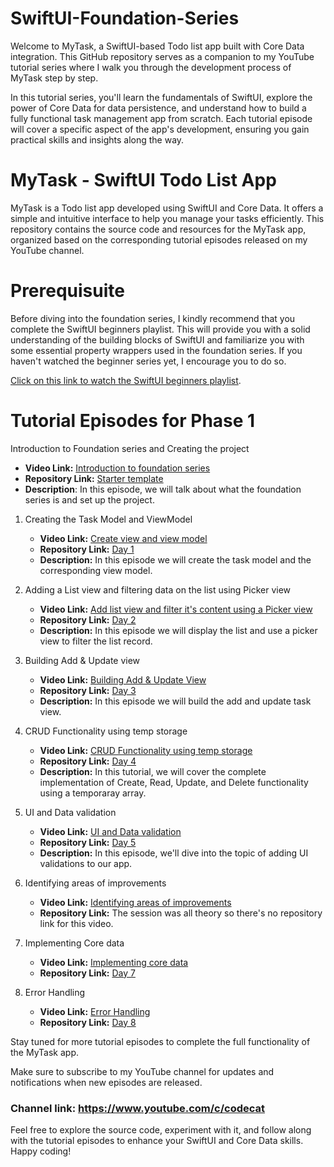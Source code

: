 # SwiftUI-Foundation-Series
Welcome to MyTask, a SwiftUI-based Todo list app built with Core Data integration. This GitHub repository serves as a companion to my YouTube tutorial series where I walk you through the development process of MyTask step by step.

In this tutorial series, you'll learn the fundamentals of SwiftUI, explore the power of Core Data for data persistence, and understand how to build a fully functional task management app from scratch. Each tutorial episode will cover a specific aspect of the app's development, ensuring you gain practical skills and insights along the way.

# MyTask - SwiftUI Todo List App

MyTask is a Todo list app developed using SwiftUI and Core Data. It offers a simple and intuitive interface to help you manage your tasks efficiently. This repository contains the source code and resources for the MyTask app, organized based on the corresponding tutorial episodes released on my YouTube channel.

# Prerequisuite
Before diving into the foundation series, I kindly recommend that you complete the SwiftUI beginners playlist. This will provide you with a solid understanding of the building blocks of SwiftUI and familiarize you with some essential property wrappers used in the foundation series. If you haven't watched the beginner series yet, I encourage you to do so.

[Click on this link to watch the SwiftUI beginners playlist](https://www.youtube.com/playlist?list=PLb5R4QC2DtFuRFJ35uPMhpY90s0VMNR-i).

# Tutorial Episodes for Phase 1

Introduction to Foundation series and Creating the project
  -  **Video Link:** [Introduction to foundation series](https://youtu.be/GUIOPDCHei0)
  -  **Repository Link:** [Starter template](https://github.com/codecat15/SwiftUI-Foundation-Series/tree/main/Phase%201/Project%20Template/MyTask)
  -  **Description**: In this episode, we will talk about what the foundation series is and set up the project.

1. Creating the Task Model and ViewModel
   - **Video Link:** [Create view and view model](https://youtu.be/TOxW8DgmTd4)
   - **Repository Link:** [Day 1](https://github.com/codecat15/SwiftUI-Foundation-Series/tree/main/Phase%201/Day%201%20Model%20and%20ViewModel/MyTask)
   - **Description:** In this episode we will create the task model and the corresponding view model.
   
2. Adding a List view and filtering data on the list using Picker view
   - **Video Link:** [Add list view and filter it's content using a Picker view](https://youtu.be/KZW47Om_7Kw)
   - **Repository Link:** [Day 2](https://github.com/codecat15/SwiftUI-Foundation-Series/tree/main/Phase%201/Day%202%20Display%20data%20on%20the%20list%20%26%20filter%20it%20using%20Picker%20View/MyTask)
   - **Description:** In this episode we will display the list and use a picker view to filter the list record.

3. Building Add & Update view
   - **Video Link:** [Building Add & Update View](https://youtu.be/1OC3lOHbAt4)
   - **Repository Link:** [Day 3](https://github.com/codecat15/SwiftUI-Foundation-Series/tree/main/Phase%201/Day%203%20Building%20Add%20%26%20Update%20View/MyTask)
   - **Description:** In this episode we will build the add and update task view.

4. CRUD Functionality using temp storage
   - **Video Link:** [CRUD Functionality using temp storage](https://youtu.be/kg0Tsl2r5jg)
   - **Repository Link:** [Day 4](https://github.com/codecat15/SwiftUI-Foundation-Series/tree/main/Phase%201/Day%204%20CRUD%20Functionality%20using%20temp%20storage/MyTask)
   - **Description:** In this tutorial, we will cover the complete implementation of Create, Read, Update, and Delete functionality using a temporaray array.

5. UI and Data validation
   - **Video Link:** [UI and Data validation](https://youtu.be/qXL6Kft2mcQ)
   - **Repository Link:** [Day 5](https://github.com/codecat15/SwiftUI-Foundation-Series/tree/main/Phase%201/Day%205%20UI%20%26%20Data%20Validations/MyTask)
   - **Description:** In this episode, we'll dive into the topic of adding UI validations to our app.

6. Identifying areas of improvements
   - **Video Link:** [Identifying areas of improvements](https://youtu.be/Fps8BmO0Zm0)
   - **Repository Link:** The session was all theory so there's no repository link for this video.

7. Implementing Core data
   - **Video Link:** [Implementing core data](https://youtu.be/HwmokDcqA_g)
   - **Repository Link:** [Day 7]()

8. Error Handling
   - **Video Link:** [Error Handling](https://youtu.be/YfUuU9EE63A)
   - **Repository Link:** [Day 8]()

Stay tuned for more tutorial episodes to complete the full functionality of the MyTask app. 

Make sure to subscribe to my YouTube channel for updates and notifications when new episodes are released.

### Channel link: https://www.youtube.com/c/codecat

Feel free to explore the source code, experiment with it, and follow along with the tutorial episodes to enhance your SwiftUI and Core Data skills. 
Happy coding!
